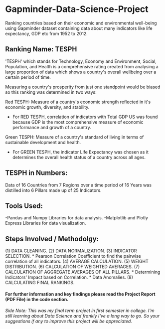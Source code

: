 # Gapminder-Data-Science-Project
Ranking countries based on their economic and environmental well-being using Gapminder dataset containing data about many indicators like life expectancy, 
GDP etc from 1952 to 2012.

## Ranking Name: TESPH
'TESPH' which stands for Technology, Economy and Environment, Social, Population, and Health is a comprehensive rating created from analysing a large
proportion of data which shows a country's overall wellbeing over a certain period of time.

Measuring a country's prosperity from just one standpoint would be biased so this ranking was determined in two ways:

Red TESPH:  Measure of a country's economic strength reflected in it's economic growth, diversity, and stability.
  * For RED TESPH, correlation of indicators with Total GDP US was found because GDP is the 
    most comprehensive measure of economic performance and growth of a country.
    
Green TESPH:  Measure of a country's standard of living in terms of sustainable development and health.
  * For GREEN TESPH, the indicator Life Expectancy was chosen as it determines the overall health 
    status of a country across all ages.
  
  
## TESPH in Numbers:
Data of 16 Countries from 7 Regions over a time period of 16 Years was distilled into 6 Pillars made up of 25 Indicators.


## Tools Used: 
-Pandas and Numpy Libraries for data analysis.  -Matplotlib and Plotly Express Libraries for data visualization.


## Steps Involved / Methodolgy:
(1) DATA CLEANING. 
(2) DATA NORMALIZATION. 
(3) INDICATOR SELECTION.
    * Pearson Correlation Coefficient to find the pairwise correlation of all indicators. 
(4) AVERAGE CALCULATION.
(5) WEIGHT DISTRIBUTION.
(6) CALCULATION OF WEIGHTED AVERAGES.
(7) CALCULATION OF AGGREGATE AVERAGES OF ALL PILLARS.
    * Determining Indicators' Impact based on Correlation.
    * Data Anomalies.
(8) CALCULATING FINAL RANKINGS.


#### For further information and key findings please read the Project Report (PDF File) in the code section.


###### Side Note: This was my final term project in first semester in college. I'm still learning about Data Science and frankly I've a long way to go. So your suggestions if any to improve this project will be appreciated.
